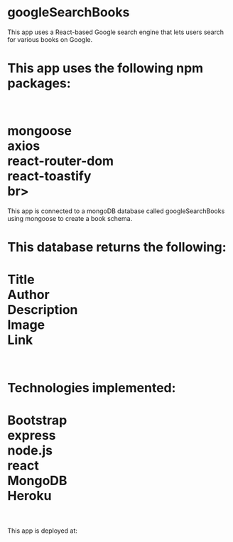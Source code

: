 # googleSearchBooks

This app uses a React-based Google search engine that lets users search for various books on Google.
# This app uses the following npm packages: <br><br>
# mongoose<br> axios<br> react-router-dom<br> react-toastify<br>br>
This app is connected to a mongoDB database called googleSearchBooks using mongoose to create a book schema.<br>
# This database returns the following: <br>
# Title<br> Author<br> Description<br> Image<br> Link<br><br>
# Technologies implemented: <br>
# Bootstrap<br> express<br> node.js<br> react<br> MongoDB<br> Heroku<br><br>

This app is deployed at: <br><br>

